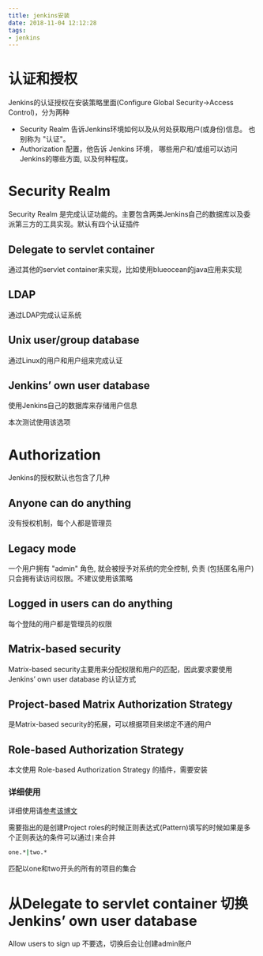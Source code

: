 ```yaml
---
title: jenkins安装
date: 2018-11-04 12:12:28
tags:
- jenkins
---
```


# 认证和授权

Jenkins的认证授权在安装策略里面(Configure Global Security->Access Control)，分为两种

- Security Realm 告诉Jenkins环境如何以及从何处获取用户(或身份)信息。 也别称为 "认证"。
- Authorization 配置，他告诉 Jenkins 环境， 哪些用户和/或组可以访问Jenkins的哪些方面, 以及何种程度。

<!--more-->

# Security Realm

Security Realm 是完成认证功能的。主要包含两类Jenkins自己的数据库以及委派第三方的工具实现。默认有四个认证插件

## Delegate to servlet container

通过其他的servlet container来实现，比如使用blueocean的java应用来实现

## LDAP

通过LDAP完成认证系统

## Unix user/group database

通过Linux的用户和用户组来完成认证

## Jenkins’ own user database

使用Jenkins自己的数据库来存储用户信息

本次测试使用该选项

# Authorization

Jenkins的授权默认也包含了几种

## Anyone can do anything

没有授权机制，每个人都是管理员

## Legacy mode

一个用户拥有 "admin" 角色, 就会被授予对系统的完全控制, 负责 (包括匿名用户) 只会拥有读访问权限。不建议使用该策略

## Logged in users can do anything

每个登陆的用户都是管理员的权限

## Matrix-based security

Matrix-based security主要用来分配权限和用户的匹配，因此要求要使用 Jenkins’ own user database 的认证方式

## Project-based Matrix Authorization Strategy

是Matrix-based security的拓展，可以根据项目来绑定不通的用户

## Role-based Authorization Strategy

本文使用 Role-based Authorization Strategy 的插件，需要安装

### 详细使用

详细使用请[参考该博文](https://blog.csdn.net/wanglei_storage/article/details/78339409)

需要指出的是创建Project roles的时候正则表达式(Pattern)填写的时候如果是多个正则表达的条件可以通过`|`来合并

```bash
one.*|two.*
```

匹配以one和two开头的所有的项目的集合

# 从Delegate to servlet container 切换Jenkins’ own user database

Allow users to sign up 不要选，切换后会让创建admin账户



